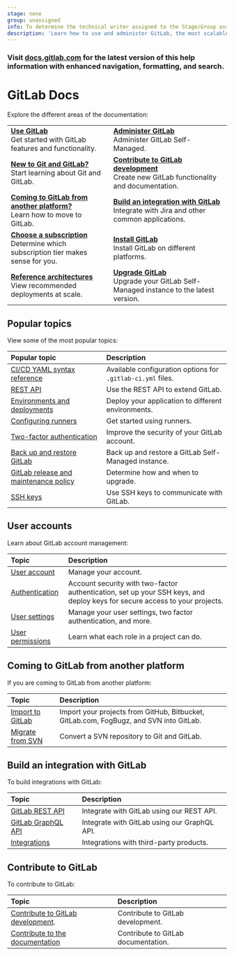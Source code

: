 ```yaml
---
stage: none
group: unassigned
info: To determine the technical writer assigned to the Stage/Group associated with this page, see https://handbook.gitlab.com/handbook/product/ux/technical-writing/#assignments
description: 'Learn how to use and administer GitLab, the most scalable Git-based fully integrated platform for software development.'
---
```


<!-- markdownlint-disable MD041 MD044-->

<div class="d-none">
  <h3>Visit <a href="https://docs.gitlab.com/ee/">docs.gitlab.com</a> for the latest version
  of this help information with enhanced navigation, formatting, and search.</h3>
</div>
<!-- the div above will not display on the docs site but will display on /help -->

<!-- markdownlint-enable MD044 -->

# GitLab Docs

Explore the different areas of the documentation:

|                         |                         |
|:------------------------|:------------------------|
| [**Use GitLab**](user/index.md)<br>Get started with GitLab features and functionality. | [**Administer GitLab**](administration/index.md)<br/>Administer GitLab Self-Managed. |
| [**New to Git and GitLab?**](tutorials/index.md)<br/>Start learning about Git and GitLab. | [**Contribute to GitLab development**](#contribute-to-gitlab)<br/>Create new GitLab functionality and documentation. |
| [**Coming to GitLab from another platform?**](#coming-to-gitlab-from-another-platform)<br/>Learn how to move to GitLab. | [**Build an integration with GitLab**](#build-an-integration-with-gitlab)<br/>Integrate with Jira and other common applications. |
| [**Choose a subscription**](subscriptions/index.md)<br/>Determine which subscription tier makes sense for you. | [**Install GitLab**](install/_index.md)<br/>Install GitLab on different platforms. |
| [**Reference architectures**](administration/reference_architectures/index.md)<br/>View recommended deployments at scale. | [**Upgrade GitLab**](update/_index.md)<br/>Upgrade your GitLab Self-Managed instance to the latest version. |

## Popular topics

View some of the most popular topics:

| Popular topic                                                                  | Description |
|:-------------------------------------------------------------------------------|:------------|
| [CI/CD YAML syntax reference](ci/yaml/index.md)                                | Available configuration options for `.gitlab-ci.yml` files. |
| [REST API](api/rest/_index.md)                                                  | Use the REST API to extend GitLab. |
| [Environments and deployments](ci/environments/index.md)                       | Deploy your application to different environments. |
| [Configuring runners](ci/runners/configure_runners.md)                         | Get started using runners. |
| [Two-factor authentication](user/profile/account/two_factor_authentication.md) | Improve the security of your GitLab account. |
| [Back up and restore GitLab](administration/backup_restore/index.md)           | Back up and restore a GitLab Self-Managed instance. |
| [GitLab release and maintenance policy](policy/maintenance.md)                 | Determine how and when to upgrade. |
| [SSH keys](user/ssh.md)                                                        | Use SSH keys to communicate with GitLab. |

## User accounts

Learn about GitLab account management:

| Topic                                                      | Description |
|:-----------------------------------------------------------|:------------|
| [User account](user/profile/index.md)                      | Manage your account. |
| [Authentication](administration/auth/index.md)           | Account security with two-factor authentication, set up your SSH keys, and deploy keys for secure access to your projects. |
| [User settings](user/profile/index.md#access-your-user-settings) | Manage your user settings, two factor authentication, and more. |
| [User permissions](user/permissions.md)                    | Learn what each role in a project can do. |

## Coming to GitLab from another platform

If you are coming to GitLab from another platform:

| Topic                                                                                  | Description |
|:---------------------------------------------------------------------------------------|:------------|
| [Import to GitLab](user/project/import/index.md)                                       | Import your projects from GitHub, Bitbucket, GitLab.com, FogBugz, and SVN into GitLab. |
| [Migrate from SVN](user/project/import/index.md#import-repositories-from-subversion)   | Convert a SVN repository to Git and GitLab. |

## Build an integration with GitLab

To build integrations with GitLab:

| Topic                                       | Description |
|:--------------------------------------------|:------------|
| [GitLab REST API](api/rest/_index.md)       | Integrate with GitLab using our REST API. |
| [GitLab GraphQL API](api/graphql/_index.md) | Integrate with GitLab using our GraphQL API. |
| [Integrations](integration/index.md)        | Integrations with third-party products. |

## Contribute to GitLab

To contribute to GitLab:

| Topic                                                       | Description |
|:------------------------------------------------------------|:------------|
| [Contribute to GitLab development](development/_index.md).  | Contribute to GitLab development. |
| [Contribute to the documentation](development/documentation/_index.md) | Contribute to GitLab documentation. |
